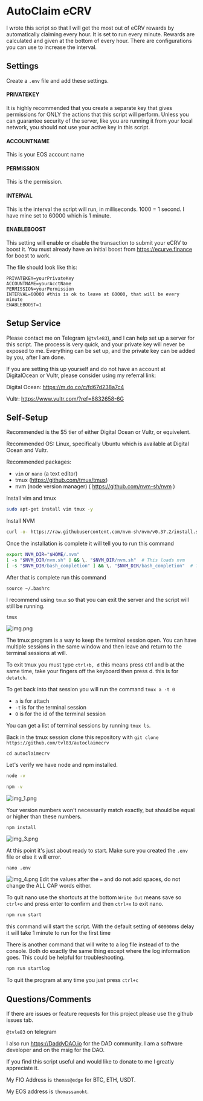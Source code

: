 # AutoClaim eCRV

I wrote this script so that I will get the most out of eCRV rewards by automatically claiming every hour. It is set to run every minute. Rewards are calculated and given at the bottom of every hour. There are configurations you can use to increase the interval.

## Settings

Create a `.env` file and add these settings.  

#### PRIVATEKEY
It is highly recommended that you create a separate key that gives permissions for ONLY the actions that this script will perform. Unless you can guarantee security of the server, like you are running it from your local network, you should not use your active key in this script.  

#### ACCOUNTNAME
This is your EOS account name

#### PERMISSION
This is the permission.  

#### INTERVAL
This is the interval the script will run, in milliseconds. 1000 = 1 second. I have mine set to 60000 which is 1 minute.  

#### ENABLEBOOST
This setting will enable or disable the transaction to submit your eCRV to boost it. You must already have an initial boost from https://ecurve.finance for boost to work.

The file should look like this:
```dotenv
PRIVATEKEY=yourPrivateKey
ACCOUNTNAME=yourAcctName
PERMISSION=yourPermission
INTERVAL=60000 #this is ok to leave at 60000, that will be every minute
ENABLEBOOST=1
```

## Setup Service
Please contact me on Telegram (`@tvle83`), and I can help set up a server for this script. The process is very quick, and your private key will never be exposed to me. Everything can be set up, and the private key can be added by you, after I am done. 

If you are setting this up yourself and do not have an account at DigitalOcean or Vultr, please consider using my referral link:

Digital Ocean: https://m.do.co/c/fd67d238a7c4

Vultr: https://www.vultr.com/?ref=8832658-6G

## Self-Setup

Recommended is the $5 tier of either Digital Ocean or Vultr, or equivelent. 

Recommended OS: 
Linux, specifically Ubuntu which is available at Digital Ocean and Vultr.

Recommended packages:
- `vim` or `nano` (a text editor)
- tmux (https://github.com/tmux/tmux)
- nvm (node version manager) ( https://github.com/nvm-sh/nvm )

Install vim and tmux
```bash
sudo apt-get install vim tmux -y
```

Install NVM
```bash
curl -o- https://raw.githubusercontent.com/nvm-sh/nvm/v0.37.2/install.sh | bash
```

Once the installation is complete it will tell you to run this command

```bash
export NVM_DIR="$HOME/.nvm"
[ -s "$NVM_DIR/nvm.sh" ] && \. "$NVM_DIR/nvm.sh"  # This loads nvm
[ -s "$NVM_DIR/bash_completion" ] && \. "$NVM_DIR/bash_completion"  # This loads nvm bash_completion
```
After that is complete run this command

`source ~/.bashrc`

I recommend using `tmux` so that you can exit the server and the script will still be running. 

`tmux`

![img.png](img.png)

The tmux program is a way to keep the terminal session open. You can have multiple sessions in the same window and then leave and return to the terminal sessions at will.

To exit tmux you must type `ctrl+b, d` this means press ctrl and b at the same time, take your fingers off the keyboard then press d. this is for `detatch`. 

To get back into that session you will run the command `tmux a -t 0` 
- `a` is for attach
- `-t` is for the terminal session
- `0` is for the id of the terminal session

You can get a list of terminal sessions by running `tmux ls`.

Back in the tmux session clone this repository with `git clone https://github.com/tvl83/autoclaimecrv`

```
cd autoclaimecrv
```

Let's verify we have node and npm installed.
```bash
node -v
```

```bash
npm -v
```
![img_1.png](img_1.png)

Your version numbers won't necessarily match exactly, but should be equal or higher than these numbers.

```bash
npm install
```
![img_3.png](img_3.png)

At this  point it's just about ready to start. Make sure you created the `.env` file or else it will error.

```
nano .env
```
![img_4.png](img_4.png)
Edit the values after the `=` and do not add spaces, do not change the ALL CAP words either. 

To quit nano use the shortcuts at the bottom `Write Out` means save so `ctrl+o` and press enter to confirm and then `ctrl+x` to exit nano.

```bash
npm run start
```

this command will start the script. With the default setting of `60000`ms delay it will take 1 minute to run for the first time

There is another command that will write to a log file instead of to the console. Both do exactly the same thing except where the log information goes. This could be helpful for troubleshooting. 

```bash
npm run startlog
```

To quit the program at any time you just press `ctrl+c`

## Questions/Comments

If there are issues or feature requests for this project please use the github issues tab. 

`@tvle83` on telegram

I also run https://DaddyDAO.io for the DAD community. I am a software developer and on the msig for the DAO.

If you find this script useful and would like to donate to me I greatly appreciate it.

My FIO Address is `thomas@edge` for BTC, ETH, USDT.

My EOS address is `thomassamoht`.



